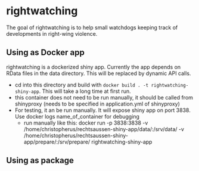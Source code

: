 
<!-- README.md is generated from README.Rmd. Please edit that file -->

# rightwatching

<!-- badges: start -->

<!-- badges: end -->

The goal of rightwatching is to help small watchdogs keeping track of
developments in right-wing violence.

## Using as Docker app

rightwatching is a dockerized shiny app. Currently the app depends on
RData files in the data directory. This will be replaced by dynamic API
calls.

  - cd into this directory and build with `docker build . -t
    rightwatching-shiny-app`. This will take a long time at first run.
  - this container does not need to be run manually, it should be called
    from shinyproxy (needs to be specified in application.yml of
    shinyproxy)
  - For testing, it an be run manually. It will expose shiny app on port
    3838. Use docker logs name\_of\_container for debugging
      - run manually like this: docker run -p 3838:3838 -v
        /home/christopherus/rechtsaussen-shiny-app/data/:/srv/data/ -v
        /home/christopherus/rechtsaussen-shiny-app/prepare/:/srv/prepare/
        rightwatching-shiny-app

## Using as package
